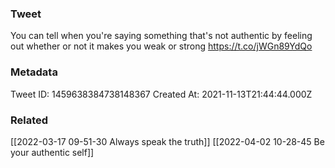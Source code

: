 ### Tweet
You can tell when you're saying something that's not authentic by feeling out whether or not it makes you weak or strong https://t.co/jWGn89YdQo

### Metadata
Tweet ID: 1459638384738148367
Created At: 2021-11-13T21:44:44.000Z

### Related
[[2022-03-17 09-51-30 Always speak the truth]]
[[2022-04-02 10-28-45 Be your authentic self]]

